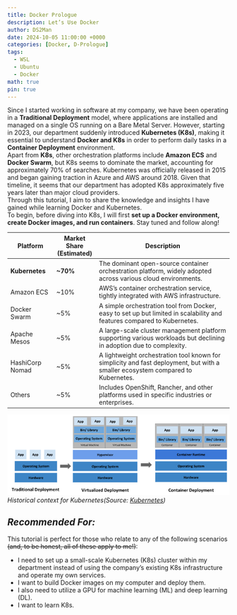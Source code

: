 ```yaml
---
title: Docker Prologue
description: Let’s Use Docker
author: DS2Man
date: 2024-10-05 11:00:00 +0000
categories: [Docker, D-Prologue]
tags:
  - WSL
  - Ubuntu
  - Docker
math: true
pin: true
---
```


Since I started working in software at my company, we have been operating in a **Traditional Deployment** model, where applications are installed and managed on a single OS running on a Bare Metal Server. However, starting in 2023, our department suddenly introduced **Kubernetes (K8s)**, making it essential to understand **Docker and K8s** in order to perform daily tasks in a **Container Deployment** environment.    
Apart from **K8s**, other orchestration platforms include **Amazon ECS** and **Docker Swarm**, but K8s seems to dominate the market, accounting for approximately 70% of searches. Kubernetes was officially released in 2015 and began gaining traction in Azure and AWS around 2018. Given that timeline, it seems that our department has adopted K8s approximately five years later than major cloud providers.    
Through this tutorial, I aim to share the knowledge and insights I have gained while learning Docker and Kubernetes.   
To begin, before diving into K8s, I will first **set up a Docker environment, create Docker images, and run containers**. Stay tuned and follow along!

<!-- 
회사에서 S/W 업무를 시작하면서 Bare Metal Server의 하나의 OS에 Applications을 설치해서 운영하는 형태로 사용하여 왔다(Traditional Deployment). 2023년부터 부서에 K8s(Kubernetes)라는 orchestration platform이 갑자기 도입되면서 K8s와 더불어 Docker를 이해해야 업무를 수행할 수 있게 되었다(Container Deployment).
orchestration platform 의 종류는 k8s이외에 Amazon ECS, Docker Swarm 등이 있는데, 압도적인 점유율을 차지하고 있는 것 같다(검색 비율 등을 보면 약 70%?). K8s는 2015년 공식 출시 이후에, Azure, AWS에서는 2018년부터 본격적으로 사용되기 시작했으니, 우리 부서에는 약 5년 정도 늦게 도입된 거 같다.
이번 Tutorial통해서 제가 익히고 필요한 내용들을 공유하고자 합니다.
우선은 K8s에 대한 이해에 앞서, Docker사용을 위한 환경 구축해보고, Docker Image 및 Container 생성해 보겠다. 관심있게 지켜봐 주세요.
-->

|**Platform**|**Market Share<br>(Estimated)**|**Description**|
|---|---|---|
|**Kubernetes**|**~70%**|The dominant open-source container orchestration platform, widely adopted across various cloud environments.|
|Amazon ECS|~10%|AWS’s container orchestration service, tightly integrated with AWS infrastructure.|
|Docker Swarm|~5%|A simple orchestration tool from Docker, easy to set up but limited in scalability and features compared to Kubernetes.|
|Apache Mesos|~5%|A large-scale cluster management platform supporting various workloads but declining in adoption due to complexity.|
|HashiCorp Nomad|~5%|A lightweight orchestration tool known for simplicity and fast deployment, but with a smaller ecosystem compared to Kubernetes.|
|Others|~5%|Includes OpenShift, Rancher, and other platforms used in specific industries or enterprises.|

![Historical context for Kubernetes](/assets/img/2024-10-05-Docker-Prologue1_1.png)
_Historical context for Kubernetes(Source: [Kubernetes](https://kubernetes.io/docs/concepts/overview/))_

## *Recommended For:*

This tutorial is perfect for those who relate to any of the following scenarios ~~(and, to be honest, all of these apply to me!)~~:

- I need to set up a small-scale Kubernetes (K8s) cluster within my department instead of using the company’s existing K8s infrastructure and operate my own services.  
- I want to build Docker images on my computer and deploy them.  
- I also need to utilize a GPU for machine learning (ML) and deep learning (DL).
- I want to learn K8s.

<!-- 
이런 분들께 추천합니다!
아래 내용에 해당되는 분들께서 본Tutorial을 보시면 좋을 것 같아요. (아래는 사실 전부 제 이야기입니다…)

회사에서 운영되는 K8s을 사용하지 않고 부서에서 소규모 단위로 운영할 K8s를 구축하고 나만의 서비스가 필요하다.
Docker를 내 컴퓨터로 빌드하고 싶고, 이미지를 배포하고 싶다.
GPU를 활용하여 ML/DL을 해야한다.
K8s를 배우고 싶다.
-->